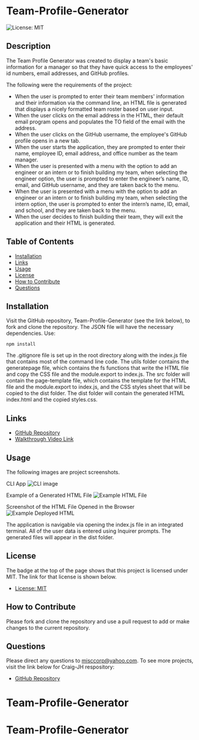 # Team-Profile-Generator

![License: MIT](https://img.shields.io/badge/License-MIT-yellow.svg)

## Description

The Team Profile Generator was created to display a team's basic information for a manager so that they have quick access to the employees' id numbers, email addresses, and GitHub profiles.

The following were the requirements of the project:

- When the user is prompted to enter their team members' information and their information via the command line, an HTML file is generated that displays a nicely formatted team roster based on user input.
- When the user clicks on the email address in the HTML, their default email program opens and populates the TO field of the email with the address.
- When the user clicks on the GitHub username, the employee's GitHub profile opens in a new tab.
- When the user starts the application, they are prompted to enter their name, employee ID, email address, and office number as the team manager.
- When the user is presented with a menu with the option to add an engineer or an intern or to finish building my team, when selecting the engineer option, the user is prompted to enter the engineer’s name, ID, email, and GitHub username, and they are taken back to the menu.
- When the user is presented with a menu with the option to add an engineer or an intern or to finish building my team, when selecting the intern option, the user is prompted to enter the intern’s name, ID, email, and school, and they are taken back to the menu.
- When the user decides to finish building their team, they will exit the application and their HTML is generated.

## Table of Contents

- [Installation](#installation)
- [Links](#links)
- [Usage](#usage)
- [License](#license)
- [How to Contribute](#how-to-contribute)
- [Questions](#questions)

## Installation

Visit the GitHub repository, Team-Profile-Generator (see the link below), to fork and clone the repository. The JSON file will have the necessary dependencies. Use:

```
npm install
```

The .gitignore file is set up in the root directory along with the index.js file that contains most of the command line code. The utils folder contains the generatepage file, which contains the fs functions that write the HTML file and copy the CSS file and the module.export to index.js. The src folder will contain the page-template file, which contains the template for the HTML file and the module.export to index.js, and the CSS styles sheet that will be copied to the dist folder. The dist folder will contain the generated HTML index.html and the copied styles.css.

## Links

- [GitHub Repository](https://github.com/amklenk/Team-Profile-Generator)
- [Walkthrough Video Link](https://drive.google.com/file/d/1Fj4wTc_1ZEU2ECtfpXfdbUQ0fyzAE-wy/view?usp=sharing)

## Usage

The following images are project screenshots.

CLI App
![CLI image](./images/commandline.png)

Example of a Generated HTML File
![Example HTML File](./images/HTML.png)

Screenshot of the HTML File Opened in the Browser
![Example Deployed HTML](./images/site.png)

The application is navigable via opening the index.js file in an integrated terminal. All of the user data is entered using Inquirer prompts. The generated files will appear in the dist folder.

## License

The badge at the top of the page shows that this project is licensed under MIT. The link for that license is shown below.

- [License: MIT](https://opensource.org/licenses/MIT)

## How to Contribute

Please fork and clone the repository and use a pull request to add or make changes to the current repository.

## Questions

Please direct any questions to misccorp@yahoo.com. To see more projects, visit the link below for Craig-JH respository:

- [GitHub Repository](https://github.com/Craig-JH/Team-Profile-Generator)

# Team-Profile-Generator

# Team-Profile-Generator
